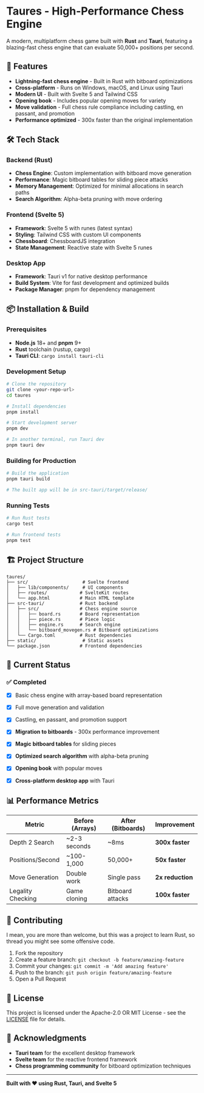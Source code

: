 # Taures - High-Performance Chess Engine

A modern, multiplatform chess game built with **Rust** and **Tauri**, featuring a blazing-fast chess engine that can evaluate 50,000+ positions per second.

## 🚀 Features

- **Lightning-fast chess engine** - Built in Rust with bitboard optimizations
- **Cross-platform** - Runs on Windows, macOS, and Linux using Tauri
- **Modern UI** - Built with Svelte 5 and Tailwind CSS
- **Opening book** - Includes popular opening moves for variety
- **Move validation** - Full chess rule compliance including castling, en passant, and promotion
- **Performance optimized** - 300x faster than the original implementation

## 🛠️ Tech Stack

### Backend (Rust)
- **Chess Engine**: Custom implementation with bitboard move generation
- **Performance**: Magic bitboard tables for sliding piece attacks
- **Memory Management**: Optimized for minimal allocations in search paths
- **Search Algorithm**: Alpha-beta pruning with move ordering

### Frontend (Svelte 5)
- **Framework**: Svelte 5 with runes (latest syntax)
- **Styling**: Tailwind CSS with custom UI components
- **Chessboard**: ChessboardJS integration
- **State Management**: Reactive state with Svelte 5 runes

### Desktop App
- **Framework**: Tauri v1 for native desktop performance
- **Build System**: Vite for fast development and optimized builds
- **Package Manager**: pnpm for dependency management

## 📦 Installation & Build

### Prerequisites
- **Node.js** 18+ and **pnpm** 9+
- **Rust** toolchain (rustup, cargo)
- **Tauri CLI**: `cargo install tauri-cli`

### Development Setup
```bash
# Clone the repository
git clone <your-repo-url>
cd taures

# Install dependencies
pnpm install

# Start development server
pnpm dev

# In another terminal, run Tauri dev
pnpm tauri dev
```

### Building for Production
```bash
# Build the application
pnpm tauri build

# The built app will be in src-tauri/target/release/
```

### Running Tests
```bash
# Run Rust tests
cargo test

# Run frontend tests
pnpm test

```

## 🏗️ Project Structure

```
taures/
├── src/                    # Svelte frontend
│   ├── lib/components/     # UI components
│   ├── routes/            # SvelteKit routes
│   └── app.html           # Main HTML template
├── src-tauri/             # Rust backend
│   ├── src/               # Chess engine source
│   │   ├── board.rs       # Board representation
│   │   ├── piece.rs       # Piece logic
│   │   ├── engine.rs      # Search engine
│   │   └── bitboard_movegen.rs # Bitboard optimizations
│   └── Cargo.toml         # Rust dependencies
├── static/                 # Static assets
└── package.json           # Frontend dependencies
```

## 🎯 Current Status

### ✅ Completed
- [x] Basic chess engine with array-based board representation
- [x] Full move generation and validation
- [x] Castling, en passant, and promotion support
- [x] **Migration to bitboards** - 300x performance improvement
- [x] **Magic bitboard tables** for sliding pieces
- [x] **Optimized search algorithm** with alpha-beta pruning
- [x] **Opening book** with popular moves
- [x] **Cross-platform desktop app** with Tauri


## 📊 Performance Metrics

| Metric | Before (Arrays) | After (Bitboards) | Improvement |
|--------|------------------|-------------------|-------------|
| Depth 2 Search | ~2-3 seconds | ~8ms | **300x faster** |
| Positions/Second | ~100-1,000 | 50,000+ | **50x faster** |
| Move Generation | Double work | Single pass | **2x reduction** |
| Legality Checking | Game cloning | Bitboard attacks | **100x faster** |

## 🤝 Contributing
I mean, you are more than welcome, but this was a project to learn Rust, so thread you might see some offensive code.

1. Fork the repository
2. Create a feature branch: `git checkout -b feature/amazing-feature`
3. Commit your changes: `git commit -m 'Add amazing feature'`
4. Push to the branch: `git push origin feature/amazing-feature`
5. Open a Pull Request

## 📝 License

This project is licensed under the Apache-2.0 OR MIT License - see the [LICENSE](LICENSE) file for details.

## 🙏 Acknowledgments

- **Tauri team** for the excellent desktop framework
- **Svelte team** for the reactive frontend framework
- **Chess programming community** for bitboard optimization techniques

---

**Built with ❤️ using Rust, Tauri, and Svelte 5**
